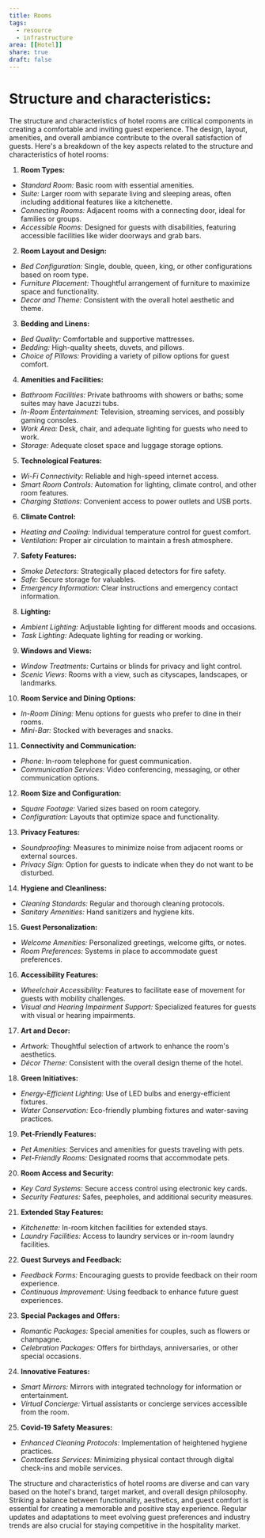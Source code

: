 ```yaml
---
title: Rooms
tags:
  - resource
  - infrastructure
area: [[Hotel]]
share: true
draft: false
---
```


# Structure and characteristics:

The structure and characteristics of hotel rooms are critical components in creating a comfortable and inviting guest experience. The design, layout, amenities, and overall ambiance contribute to the overall satisfaction of guests. Here's a breakdown of the key aspects related to the structure and characteristics of hotel rooms:

1. **Room Types:**
  - *Standard Room:* Basic room with essential amenities.
  - *Suite:* Larger room with separate living and sleeping areas, often including additional features like a kitchenette.
  - *Connecting Rooms:* Adjacent rooms with a connecting door, ideal for families or groups.
  - *Accessible Rooms:* Designed for guests with disabilities, featuring accessible facilities like wider doorways and grab bars.

2. **Room Layout and Design:**
  - *Bed Configuration:* Single, double, queen, king, or other configurations based on room type.
  - *Furniture Placement:* Thoughtful arrangement of furniture to maximize space and functionality.
  - *Decor and Theme:* Consistent with the overall hotel aesthetic and theme.

3. **Bedding and Linens:**
  - *Bed Quality:* Comfortable and supportive mattresses.
  - *Bedding:* High-quality sheets, duvets, and pillows.
  - *Choice of Pillows:* Providing a variety of pillow options for guest comfort.

4. **Amenities and Facilities:**
  - *Bathroom Facilities:* Private bathrooms with showers or baths; some suites may have Jacuzzi tubs.
  - *In-Room Entertainment:* Television, streaming services, and possibly gaming consoles.
  - *Work Area:* Desk, chair, and adequate lighting for guests who need to work.
  - *Storage:* Adequate closet space and luggage storage options.

5. **Technological Features:**
  - *Wi-Fi Connectivity:* Reliable and high-speed internet access.
  - *Smart Room Controls:* Automation for lighting, climate control, and other room features.
  - *Charging Stations:* Convenient access to power outlets and USB ports.

6. **Climate Control:**
  - *Heating and Cooling:* Individual temperature control for guest comfort.
  - *Ventilation:* Proper air circulation to maintain a fresh atmosphere.

7. **Safety Features:**
  - *Smoke Detectors:* Strategically placed detectors for fire safety.
  - *Safe:* Secure storage for valuables.
  - *Emergency Information:* Clear instructions and emergency contact information.

8. **Lighting:**
  - *Ambient Lighting:* Adjustable lighting for different moods and occasions.
  - *Task Lighting:* Adequate lighting for reading or working.

9. **Windows and Views:**
  - *Window Treatments:* Curtains or blinds for privacy and light control.
  - *Scenic Views:* Rooms with a view, such as cityscapes, landscapes, or landmarks.

10. **Room Service and Dining Options:**
  - *In-Room Dining:* Menu options for guests who prefer to dine in their rooms.
  - *Mini-Bar:* Stocked with beverages and snacks.

11. **Connectivity and Communication:**
  - *Phone:* In-room telephone for guest communication.
  - *Communication Services:* Video conferencing, messaging, or other communication options.

12. **Room Size and Configuration:**
  - *Square Footage:* Varied sizes based on room category.
  - *Configuration:* Layouts that optimize space and functionality.

13. **Privacy Features:**
  - *Soundproofing:* Measures to minimize noise from adjacent rooms or external sources.
  - *Privacy Sign:* Option for guests to indicate when they do not want to be disturbed.

14. **Hygiene and Cleanliness:**
  - *Cleaning Standards:* Regular and thorough cleaning protocols.
  - *Sanitary Amenities:* Hand sanitizers and hygiene kits.

15. **Guest Personalization:**
  - *Welcome Amenities:* Personalized greetings, welcome gifts, or notes.
  - *Room Preferences:* Systems in place to accommodate guest preferences.

16. **Accessibility Features:**
  - *Wheelchair Accessibility:* Features to facilitate ease of movement for guests with mobility challenges.
  - *Visual and Hearing Impairment Support:* Specialized features for guests with visual or hearing impairments.

17. **Art and Decor:**
  - *Artwork:* Thoughtful selection of artwork to enhance the room's aesthetics.
  - *Décor Theme:* Consistent with the overall design theme of the hotel.

18. **Green Initiatives:**
  - *Energy-Efficient Lighting:* Use of LED bulbs and energy-efficient fixtures.
  - *Water Conservation:* Eco-friendly plumbing fixtures and water-saving practices.

19. **Pet-Friendly Features:**
  - *Pet Amenities:* Services and amenities for guests traveling with pets.
  - *Pet-Friendly Rooms:* Designated rooms that accommodate pets.

20. **Room Access and Security:**
  - *Key Card Systems:* Secure access control using electronic key cards.
  - *Security Features:* Safes, peepholes, and additional security measures.

21. **Extended Stay Features:**
  - *Kitchenette:* In-room kitchen facilities for extended stays.
  - *Laundry Facilities:* Access to laundry services or in-room laundry facilities.

22. **Guest Surveys and Feedback:**
  - *Feedback Forms:* Encouraging guests to provide feedback on their room experience.
  - *Continuous Improvement:* Using feedback to enhance future guest experiences.

23. **Special Packages and Offers:**
  - *Romantic Packages:* Special amenities for couples, such as flowers or champagne.
  - *Celebration Packages:* Offers for birthdays, anniversaries, or other special occasions.

24. **Innovative Features:**
  - *Smart Mirrors:* Mirrors with integrated technology for information or entertainment.
  - *Virtual Concierge:* Virtual assistants or concierge services accessible from the room.

25. **Covid-19 Safety Measures:**
  - *Enhanced Cleaning Protocols:* Implementation of heightened hygiene practices.
  - *Contactless Services:* Minimizing physical contact through digital check-ins and mobile services.

The structure and characteristics of hotel rooms are diverse and can vary based on the hotel's brand, target market, and overall design philosophy. Striking a balance between functionality, aesthetics, and guest comfort is essential for creating a memorable and positive stay experience. Regular updates and adaptations to meet evolving guest preferences and industry trends are also crucial for staying competitive in the hospitality market.